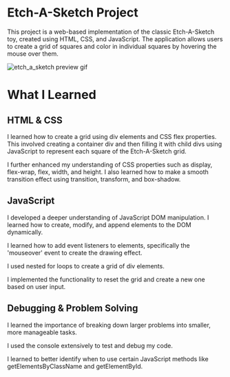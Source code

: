 # Etch-A-Sketch Project

This project is a web-based implementation of the classic Etch-A-Sketch toy, created using HTML, CSS, and JavaScript. The application allows users to create a grid of squares and color in individual squares by hovering the mouse over them.

![etch_a_sketch preview gif](https://github.com/psmithdev/etch-a-sketch/assets/69760520/a51b95c7-ec07-4fbd-b2dc-f46f1d951785)

# What I Learned

## HTML & CSS

I learned how to create a grid using div elements and CSS flex properties. This involved creating a container div and then filling it with child divs using JavaScript to represent each square of the Etch-A-Sketch grid.

I further enhanced my understanding of CSS properties such as display, flex-wrap, flex, width, and height. I also learned how to make a smooth transition effect using transition, transform, and box-shadow.

## JavaScript

I developed a deeper understanding of JavaScript DOM manipulation. I learned how to create, modify, and append elements to the DOM dynamically.

I learned how to add event listeners to elements, specifically the 'mouseover' event to create the drawing effect.

I used nested for loops to create a grid of div elements.

I implemented the functionality to reset the grid and create a new one based on user input.

## Debugging & Problem Solving

I learned the importance of breaking down larger problems into smaller, more manageable tasks.

I used the console extensively to test and debug my code.

I learned to better identify when to use certain JavaScript methods like getElementsByClassName and getElementById.
